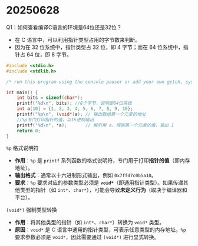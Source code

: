 # 20250628



Q1：如何查看编译C语言的环境是64位还是32位？

- 在 C 语言中，可以利用指针类型占用的字节数来判断。
- 因为在 32 位系统中，指针类型占 32 位，即 4 字节；而在 64 位系统中，指针占 64 位，即 8 字节。



```C
#include <stdio.h>
#include <stdlib.h>

/* run this program using the console pauser or add your own getch, system("pause") or input loop */

int main() {
	int bits = sizeof(char*);
	printf("%d\n", bits); //8个字节，说明是64位系统
	int a[10] = {1, 2, 3, 4, 5, 6, 7, 8, 9, 10};
	printf("%p\n", (void*)a); // 输出数组第一个元素的地址
	//%p专门打印指针的值，以16进制输出
	printf("%d\n", *a);       // 解引用 a，得到第一个元素的值，输出 1
	return 0;
}
```

`%p` 格式说明符

- **作用**：`%p` 是 `printf` 系列函数的格式说明符，专门用于打印**指针的值**（即内存地址）。
- **输出格式**：通常以十六进制形式输出，例如 `0x7ffd7c0b5a10`。
- **要求**：`%p` 要求对应的参数类型必须是 **`void*`**（即通用指针类型）。如果传递其他类型的指针（如 `int*`、`char*`），可能会导致**未定义行为**（取决于编译器和平台）。

`(void*)` 强制类型转换

- **作用**：将其他类型的指针（如 `int*`、`char*`）转换为 `void*` 类型。
- **原因**：`void*` 是 C 语言中通用的指针类型，可表示任意类型的内存地址。`%p` 要求参数必须是 `void*`，因此需要通过 `(void*)` 进行显式转换。



